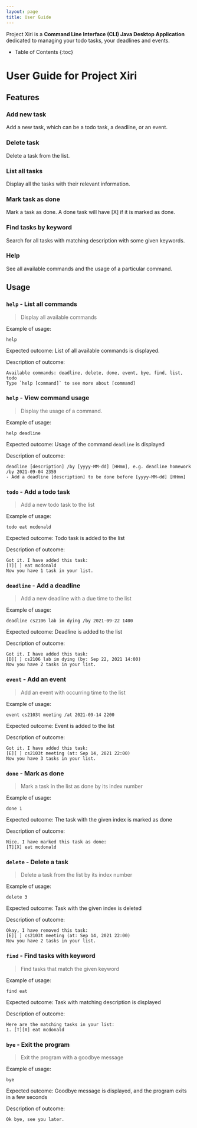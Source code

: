 ```yaml
---
layout: page
title: User Guide
---
```


Project Xiri is a **Command Line Interface (CLI)
Java Desktop Application** dedicated to managing
your todo tasks, your deadlines and events.

* Table of Contents
  {:toc}

# User Guide for Project Xiri

## Features

### Add new task

Add a new task, which can be a todo task, a deadline, 
or an event.

### Delete task

Delete a task from the list.

### List all tasks

Display all the tasks with their relevant 
information.

### Mark task as done

Mark a task as done. A done task will have [X] if 
it is marked as done.

### Find tasks by keyword

Search for all tasks with matching description
with some given keywords.

### Help

See all available commands and the usage of a 
particular command.

## Usage

### `help` - List all commands

> Display all available commands

Example of usage:
```text
help
```

Expected outcome:
List of all available commands is displayed.

Description of outcome:
```text
Available commands: deadline, delete, done, event, bye, find, list, todo
Type `help [command]` to see more about [command]
```

### `help` - View command usage

> Display the usage of a command.

Example of usage:
```
help deadline
```

Expected outcome:
Usage of the command `deadline` is displayed

Description of outcome:
```text
deadline [description] /by [yyyy-MM-dd] [HHmm], e.g. deadline homework /by 2021-09-04 2359
- Add a deadline [description] to be done before [yyyy-MM-dd] [HHmm]
```

### `todo` - Add a todo task

> Add a new todo task to the list

Example of usage:
```text
todo eat mcdonald
```

Expected outcome:
Todo task is added to the list

Description of outcome:
```text
Got it. I have added this task:
[T][ ] eat mcdonald
Now you have 1 task in your list.
```

### `deadline` - Add a deadline

> Add a new deadline with a due time to the list

Example of usage:
```text
deadline cs2106 lab im dying /by 2021-09-22 1400
```

Expected outcome:
Deadline is added to the list

Description of outcome:
```text
Got it. I have added this task:
[D][ ] cs2106 lab im dying (by: Sep 22, 2021 14:00)
Now you have 2 tasks in your list.
```

### `event` - Add an event

> Add an event with occurring time to the list

Example of usage:
```text
event cs2103t meeting /at 2021-09-14 2200
```

Expected outcome:
Event is added to the list

Description of outcome:
```text
Got it. I have added this task:
[E][ ] cs2103t meeting (at: Sep 14, 2021 22:00)
Now you have 3 tasks in your list.
```

### `done` - Mark as done

> Mark a task in the list as done by its index number

Example of usage:
```text
done 1
```

Expected outcome:
The task with the given index is marked as done

Description of outcome:
```text
Nice, I have marked this task as done:
[T][X] eat mcdonald
```

### `delete` - Delete a task

> Delete a task from the list by its index number

Example of usage:
```text
delete 3
```

Expected outcome:
Task with the given index is deleted

Description of outcome:
```text
Okay, I have removed this task:
[E][ ] cs2103t meeting (at: Sep 14, 2021 22:00)
Now you have 2 tasks in your list.
```

### `find` - Find tasks with keyword

> Find tasks that match the given keyword

Example of usage:
```text
find eat
```

Expected outcome:
Task with matching description is displayed

Description of outcome:
```text
Here are the matching tasks in your list:
1. [T][X] eat mcdonald
```

### `bye` - Exit the program

> Exit the program with a goodbye message

Example of usage:
```text
bye
```

Expected outcome:
Goodbye message is displayed, 
and the program exits in a few seconds

Description of outcome:
```text
Ok bye, see you later.
```
